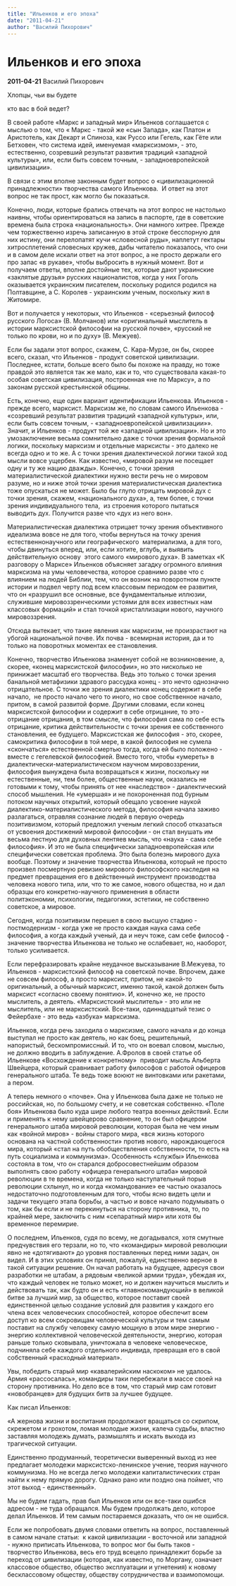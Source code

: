 ```yaml
---
title: "Ильенков и его эпоха"
date: "2011-04-21"
author: "Василий Пихорович"
---
```


# Ильенков и его эпоха

**2011-04-21** Василий Пихорович

Хлопцы, чьи вы будете

кто вас в бой ведет?



В своей работе «Маркс и западный мир» Ильенков соглашается с мыслью о том, что « Маркс - такой же «сын Запада», как Платон и Аристотель, как Декарт и Спиноза, как Руссо или Гегель, как Гёте или Бетховен, что система идей, именуемая «марксизмом», - это, естественно, созревший результат развития традиций «западной культуры», или, если быть совсем точным, - западноевропейской цивилизации».

В связи с этим вполне законным будет вопрос о «цивилизационной принадлежности» творчества самого Ильенкова.  И ответ на этот вопрос не так прост, как могло бы показаться. 

Конечно, люди, которые брались отвечать на этот вопрос не настолько наивны, чтобы ориентироваться на запись в паспорте, где в советские времена была строка «национальность». Они намного хитрее. Прежде чем торжественно изречь записанную в этой строке бесспорную для них истину, они перелопатят кучи «словесной руды», наплетут гектары хитросплетений словесных кружев, дабы читателю показалось, что они и в самом деле искали ответ на этот вопрос, а не просто держали его про запас «в рукаве», чтобы выбросить в нужный момент. Вот и получаем ответы, вполне достойные тех, которые дают украинские «заклятые друзья» русских националистов, когда у них Гоголь оказывается украинским писателем, поскольку родился родился на Полтавщине, а С. Королев - украинским ученым, поскольку жил в Житомире. 

Вот и получается у некоторых, что Ильенков - «серьезный философ русского Логоса» (В. Молчанов) или «оригинальный мыслитель в истории марксистской философии на русской почве», «русский не только по крови, но и по духу» (В. Межуев).

Если бы задали этот вопрос, скажем, С. Кара-Мурзе, он бы, скорее всего, сказал, что Ильенков - продукт советской цивилизации. Последнее, кстати, больше всего было бы похоже на правду, но тоже правдой это является так же мало, как и то, что существовала какая-то особая советская цивилизация, построенная «не по Марксу», а по законам русской крестьянской общины.

Есть, конечно, еще один вариант идентификации Ильенкова. Ильенков - прежде всего, марксист. Марксизм же, по словам самого Ильенкова - «созревший результат развития традиций «западной культуры», или, если быть совсем точным, - «западноевропейской цивилизации»». Значит, и Ильенков - продукт той же «западной цивилизации». Но и это умозаключение весьма сомнительно даже с точки зрения формальной логики, поскольку марксизм и отдельные марксисты - это далеко не всегда одно и то же. А с точки зрения диалектической логики такой ход мысли вовсе ущербен. Как известно, «мировой разум не посещает одну и ту же нацию дважды». Конечно, с точки зрения материалистической диалектики нужно вести речь не о мировом разуме, но и ниже этой точки зрения материалистическая диалектика тоже опускаться не может. Было бы глупо отрицать мировой дух с точки зрения, скажем, «национального духа», а, тем более, с точки зрения индивидуального тела,  из строения которого пытаться выводить дух. Получится разве что «дух из него вон». 

Материалистическая диалектика отрицает точку зрения объективного идеализма вовсе не для того, чтобы вернуться на точку зрения естественнонаучного или географического  материализма, а для того, чтобы двинуться вперед, или, если хотите, вглубь, и выявить действительную основу  этого самого «мирового духа». В заметках «К разговору о Марксе» Ильенков объясняет загадку огромного влияния марксизма на умы человечества, которое сравнимо разве что с влиянием на людей Библии, тем, что он возник на поворотном пункте истории и подвел черту под всем классовым периодом ее развития, что он «разрушил все основные, все фундаментальные иллюзии, служившие мировоззренческими устоями для всех известных нам классовых формаций» и стал точкой кристаллизации нового, научного мировоззрения. 

Отсюда вытекает, что такие явления как марксизм, не произрастают на убогой национальной почве. Их почва - всемирная история, да и то только на поворотных моментах ее становления. 

Конечно, творчество Ильенкова знаменует собой не возникновение, а, скорее, «конец марксистской философии», но это нисколько не принижает масштаб его творчества. Ведь это только с точки зрения банальной метафизики здравого рассудка конец - это нечто однозначно отрицательное. С точки же зрения диалектики конец содержит в себе начало,  не просто начало чего то иного, но свое собственное начало, притом, в самой развитой форме. Другими словами, если конец марксистской философии и содержит в себе отрицание, то это - отрицание отрицания, в том смысле, что философия сама по себе есть отрицание, критика действительности с точки зрения ее собственного становления, ее будущего. Марксистская же философия - это, скорее, самокритика философии в той мере, в какой философия не сумела «скончаться» естественной смертью тогда, когда ей было положено - вместе с гегелевской философией. Вместо того, чтобы «умереть» в диалектически-материалистическом научном мировоззрении, философия вынуждена была возвращаться к жизни, поскольку ни естественные, ни, тем более, общественные науки, оказались не готовыми к тому, чтобы принять от нее «наследство» - диалектический способ мышления. Не «умершая» и не похороненная под бурным потоком научных открытий, который обещало усвоение наукой диалектико-материалистического метода, философия начала заживо разлагаться, отравляя сознание людей в первую очередь позитивизмом, который предложил ученым легкий способ отказаться от усвоения достижений мировой философии - он стал внушать им весьма лестную для духовных лентяев мысль, что «наука - сама себе философия». И это не была специфически западноевропейская или специфически советская проблема. Это была болезнь мирового духа вообще. Поэтому и значение творчества Ильенкова, который не просто произвел посмертную ревизию мирового философского наследия на предмет превращения его в действенный инструмент производства человека нового типа, или, что то же самое, нового общества, но и дал образцы его конкретно-научного применения в области политэкономии, психологии, педагогики, эстетики, не собственно советское, а мировое. 

Cегодня, когда позитивизм перешел в свою высшую стадию - постмодернизм - когда уже не просто каждая наука сама себе философия, а когда каждый ученый, да и неуч тоже, сам себе философ - значение творчества Ильенкова не только не ослабевает, но, наоборот, только усиливается.

Если перефразировать крайне неудачное высказывание В.Межуева, то Ильенков - марксистский философ на советской почве. Впрочем, даже не совсем философ, а просто марксист, притом, не какой-то оригинальный, а обычный марксист, именно такой, какой должен быть марксист «согласно своему понятию». И, конечно же, не просто мыслитель, а деятель. «Марксистский мыслитель» - это или не мыслитель, или не марксистский. Все-таки, одиннадцатый тезис о Фейербахе - это ведь «азбука» марксизма. 

Ильенков, когда речь заходила о марксизме, самого начала и до конца выступал не просто как деятель, но как боец, решительный, напористый, бескомпромиссный. И то, что он воевал словом, мыслью, не должно вводить в заблуждение. А.Фролов в своей статье об Ильенкове «Восхождение к конкретному»  приводит мысль Альберта Швейцера, который сравнивает работу философов с работой офицеров генерального штаба. Те ведь тоже воюют не винтовками или ракетами, а пером. 

А теперь немного о «почве». Она у Ильенкова была даже не только не российская, но, по большому счету, и не советская собственно. «Поле боя» Ильенкова было куда шире любого театра военных действий. Если и применять к нему швейцерово сравнение, то он был офицером генерального штаба мировой революции, которая была не чем иным как «войной миров» - войны старого мира, «вся жизнь которого основана на частной собственности» против нового, нарождающегося мира, который «стал на путь обобществления собственности, то есть на путь социализма и коммунизма». Особенность «службы» Ильенкова состояла в том, что он старался добросовестнейшим образом выполнять свою работу «офицера генерального штаба» мировой революции в те времена, когда не только наступательный порыв революции схлынул, но и когда «командование» ее частью оказалось недостаточно подготовленным для того, чтобы ясно видеть цели и задачи текущего этапа борьбы, а частью и вовсе начало подумывать о том, как бы если и не перекинуться на сторону противника, то, по крайней мере, заключить с ним «сепаратный мир» или хотя бы временное перемирие. 

О последнем, Ильенков, судя по всему, не догадывался, хотя смутные предчувствия его терзали, но то, что «командиры» мировой революции явно не «дотягивают» до уровня поставленных перед ними задач, он видел. И в этих условиях он принял, пожалуй, единственно верное в такой ситуации решение. Он начал работать на будущее, адресуя свои разработки не штабам, а рядовым «великой армии труда», убеждая их, что каждый человек не только может, но и должен научиться мыслить и действовать так, как будто он и есть «главнокомандующий» в великой битве за лучший мир, за общество, которое поставит своей единственной целью создание условий для развития у каждого его члена всех человеческих способностей, которое обеспечит всем доступ ко всем сокровищам человеческой культуры и тем самым поставит на службу человеку самую мощную в этом мире энергию - энергию коллективной человеческой деятельности, энергию, которая раньше только сковывала, уничтожала в человеке человеческое, подчиняла себе каждого отдельного индивида, превращая его в свой собственный «расходный материал». 

Увы, победить старый мир «кавалерийским наскоком» не удалось. Армия «рассосалась», командиры таки перебежали в массе своей на сторону противника. Но дело все в том, что старый мир сам готовит «новобранцев» для будущих битв за лучшее будущее.

Как писал Ильенков:

«А жернова жизни и воспитания продолжают вращаться со скрипом, скрежетом и грохотом, ломая молодые жизни, калеча судьбы, властно заставляя молодежь думать, размышлять и искать выхода из трагической ситуации.

Единственно продуманный, теоретически выверенный выход из нее предлагает молодежи марксистско-ленинское учение, теория научного коммунизма. Но не всегда легко молодежи капиталистических стран найти к нему прямую дорогу. Однако рано или поздно она поймет, что этот выход - единственный». 

Мы не будем гадать, прав был Ильенков или он все-таки ошибся адресом - не туда обращался. Мы будем продолжать дело, которое делал Ильенков. И тем самым постараемся доказать, что он не ошибся.

Если же попробовать двумя словами ответить на вопрос, поставленный в самом начале статьи:  к какой цивилизации - восточной или западной - нужно приписать Ильенкова, то вопрос мог бы быть таков - творчество Ильенкова, весь его труд всецело принадлежит борьбе за переход от цивилизации (которая, как известно, по Моргану, означает классовое общество, общество эксплуатации и угнетения) к новому бесклассовому обществу, обществу сотрудничества и взаимопомощи.